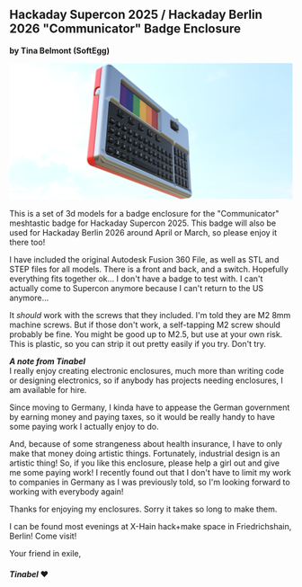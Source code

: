 ## Hackaday Supercon 2025 / Hackaday Berlin 2026 "Communicator" Badge Enclosure 
**by Tina Belmont (SoftEgg)**

![Render of flying communicator badge](Renders/Tina's%20Communicator%20Enclosure%201.0%20Front%20Bottom%20perspective%20with%20switch.png)

This is a set of 3d models for a badge enclosure for the "Communicator" meshtastic badge for Hackaday Supercon 2025. This badge will also be used for Hackaday Berlin 2026 around April or March, so please enjoy it there too!

I have included the original Autodesk Fusion 360 File, as well as STL and STEP files for all models.
There is a front and back, and a switch.
Hopefully everything fits together ok... I don't have a badge to test with.
I can't actually come to Supercon anymore because I can't return to the US anymore...

It *should* work with the screws that they included. I'm told they are M2 8mm machine screws. But if those don't work, a self-tapping M2 screw should probably be fine. You might be good up to M2.5, but use at your own risk. This is plastic, so you can strip it out pretty easily if you try. Don't try.

***A note from Tinabel***\
I really enjoy creating electronic enclosures, much more than writing code or designing electronics, so if anybody has projects needing enclosures, I am available for hire. 

Since moving to Germany, I kinda have to appease the German government by earning money and paying taxes, so it would be really handy to have some paying work I actually enjoy to do.

And, because of some strangeness about health insurance, I have to only make that money doing artistic things. Fortunately, industrial design is an artistic thing! So, if you like this enclosure, please help a girl out and give me some paying work! I recently found out that I don't have to limit my work to companies in Germany as I was previously told, so I'm looking forward to working with everybody again!

Thanks for enjoying my enclosures. Sorry it takes so long to make them.

I can be found most evenings at X-Hain hack+make space in Friedrichshain, Berlin! Come visit! 

Your friend in exile,
#### *Tinabel* :heart:

